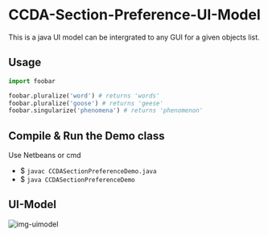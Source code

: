 # CCDA-Section-Preference-UI-Model
    
This is a java UI model can be intergrated to any GUI for a given objects list. 

## Usage

```python
import foobar

foobar.pluralize('word') # returns 'words'
foobar.pluralize('goose') # returns 'geese'
foobar.singularize('phenomena') # returns 'phenomenon'
```

## Compile & Run the Demo class

Use Netbeans or cmd

  - $ `javac CCDASectionPreferenceDemo.java`
  - $ `java CCDASectionPreferenceDemo`

## UI-Model

![img-uimodel](https://user-images.githubusercontent.com/34955038/62441961-d7bb2900-b773-11e9-8f5b-a340581e2572.PNG)
 
